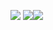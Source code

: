 ![](https://github-readme-stats.vercel.app/api?username=AndreyTsivis&show_icons=true&theme=github_dark)
![](https://github-readme-stats.vercel.app/api/top-langs/?username=AndreyTsivis&layout=compact&theme=github_dark)![](http://github-profile-summary-cards.vercel.app/api/cards/productive-time?username=AndreyTsivis&theme=github_dark&utcOffset=3)
